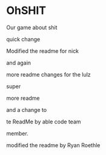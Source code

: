 # OhSHIT
Our game about shit

quick change

Modified the readme for nick

and again

more readme changes for the lulz

super


more readme

and a change to

te ReadMe by able code team

member.

modified the readme by Ryan Roethle

